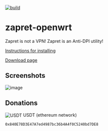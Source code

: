 [![build](https://github.com/remittor/zapret-openwrt/actions/workflows/build.yml/badge.svg)](https://github.com/remittor/zapret-openwrt/actions/workflows/build.yml)
# zapret-openwrt

Zapret is not a VPN! Zapret is an Anti-DPI utility!

[Instructions for installing](https://github.com/remittor/zapret-openwrt/wiki/Installing-zapret‐openwrt-package)

[Download page](https://github.com/remittor/zapret-openwrt/releases)

## Screenshots

![image](https://github.com/user-attachments/assets/b79940b3-6a0d-4310-bd58-e461be004397)

## Donations

<img src=https://cdn-icons-png.flaticon.com/16/14446/14446252.png alt="USDT" style="vertical-align: middle;"/> USDT (ethereum network)
```
0x840E78D3E47A7ed4987bc36b4A4f0C5240bd7DE8
```
